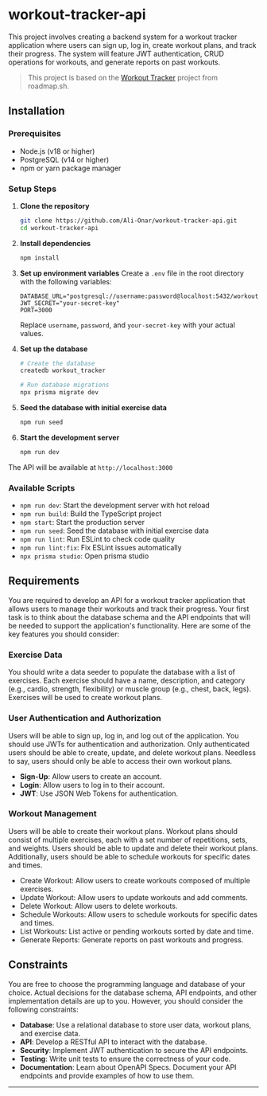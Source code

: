 # workout-tracker-api

This project involves creating a backend system for a workout tracker application where users can sign up, log in, create workout plans, and track their progress. The system will feature JWT authentication, CRUD operations for workouts, and generate reports on past workouts.

> This project is based on the [Workout Tracker](https://roadmap.sh/projects/fitness-workout-tracker) project from roadmap.sh.

## Installation

### Prerequisites

- Node.js (v18 or higher)
- PostgreSQL (v14 or higher)
- npm or yarn package manager

### Setup Steps

1. **Clone the repository**
   ```bash
   git clone https://github.com/Ali-Onar/workout-tracker-api.git
   cd workout-tracker-api
   ```

2. **Install dependencies**
   ```bash
   npm install
   ```

3. **Set up environment variables**
   Create a `.env` file in the root directory with the following variables:
   ```env
   DATABASE_URL="postgresql://username:password@localhost:5432/workout_tracker"
   JWT_SECRET="your-secret-key"
   PORT=3000
   ```
   Replace `username`, `password`, and `your-secret-key` with your actual values.

4. **Set up the database**
   ```bash
   # Create the database
   createdb workout_tracker

   # Run database migrations
   npx prisma migrate dev
   ```

5. **Seed the database with initial exercise data**
   ```bash
   npm run seed
   ```

6. **Start the development server**
   ```bash
   npm run dev
   ```

The API will be available at `http://localhost:3000`

### Available Scripts

- `npm run dev`: Start the development server with hot reload
- `npm run build`: Build the TypeScript project
- `npm start`: Start the production server
- `npm run seed`: Seed the database with initial exercise data
- `npm run lint`: Run ESLint to check code quality
- `npm run lint:fix`: Fix ESLint issues automatically
- `npx prisma studio`: Open prisma studio 

## Requirements

You are required to develop an API for a workout tracker application that allows users to manage their workouts and track their progress. Your first task is to think about the database schema and the API endpoints that will be needed to support the application's functionality. Here are some of the key features you should consider:

### Exercise Data

You should write a data seeder to populate the database with a list of exercises. Each exercise should have a name, description, and category (e.g., cardio, strength, flexibility) or muscle group (e.g., chest, back, legs). Exercises will be used to create workout plans.

### User Authentication and Authorization

Users will be able to sign up, log in, and log out of the application. You should use JWTs for authentication and authorization. Only authenticated users should be able to create, update, and delete workout plans. Needless to say, users should only be able to access their own workout plans.

- **Sign-Up**: Allow users to create an account.
- **Login**: Allow users to log in to their account.
- **JWT**: Use JSON Web Tokens for authentication.

### Workout Management

Users will be able to create their workout plans. Workout plans should consist of multiple exercises, each with a set number of repetitions, sets, and weights. Users should be able to update and delete their workout plans. Additionally, users should be able to schedule workouts for specific dates and times.

- Create Workout: Allow users to create workouts composed of multiple exercises.
- Update Workout: Allow users to update workouts and add comments.
- Delete Workout: Allow users to delete workouts.
- Schedule Workouts: Allow users to schedule workouts for specific dates and times.
- List Workouts: List active or pending workouts sorted by date and time.
- Generate Reports: Generate reports on past workouts and progress.

## Constraints

You are free to choose the programming language and database of your choice. Actual decisions for the database schema, API endpoints, and other implementation details are up to you. However, you should consider the following constraints:

- **Database**: Use a relational database to store user data, workout plans, and exercise data.
- **API**: Develop a RESTful API to interact with the database.
- **Security**: Implement JWT authentication to secure the API endpoints.
- **Testing**: Write unit tests to ensure the correctness of your code.
- **Documentation**: Learn about OpenAPI Specs. Document your API endpoints and provide examples of how to use them.

<hr />
